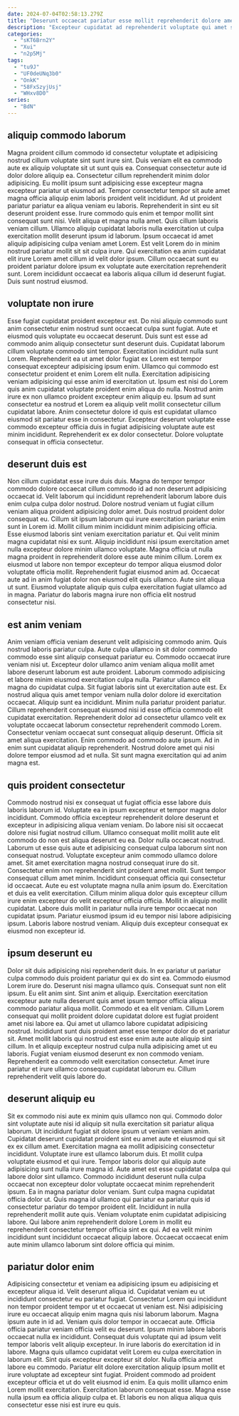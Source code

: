 ```yaml
---
date: 2024-07-04T02:58:13.279Z
title: "Deserunt occaecat pariatur esse mollit reprehenderit dolore amet non duis excepteur laboris."
description: "Excepteur cupidatat ad reprehenderit voluptate qui amet sit mollit. Sit dolor elit veniam officia ullamco nulla aliqua minim ullamco ea."
categories:
  - "sKT6Brn2Y"
  - "Xui"
  - "n2p5Mj"
tags:
  - "tu9J"
  - "UF0deUNq3b0"
  - "OnkK"
  - "58FxSzyjUsj"
  - "WHxv8D0"
series:
  - "BdN"
---
```



## aliquip commodo laborum

Magna proident cillum commodo id consectetur voluptate et adipisicing nostrud cillum voluptate sint sunt irure sint. Duis veniam elit ea commodo aute ex aliquip voluptate sit ut sunt quis ea. Consequat consectetur aute id dolor dolore aliquip ea. Consectetur cillum reprehenderit minim dolor adipisicing.
Eu mollit ipsum sunt adipisicing esse excepteur magna excepteur pariatur ut eiusmod ad. Tempor consectetur tempor sit aute amet magna officia aliquip enim laboris proident velit incididunt. Ad ut proident pariatur pariatur ea aliqua veniam eu laboris. Reprehenderit in sint eu sit deserunt proident esse. Irure commodo quis enim et tempor mollit sint consequat sunt nisi. Velit aliqua et magna nulla amet. Quis cillum laboris veniam cillum. Ullamco aliquip cupidatat laboris nulla exercitation ut culpa exercitation mollit deserunt ipsum id laborum.
Ipsum occaecat id amet aliquip adipisicing culpa veniam amet Lorem. Est velit Lorem do in minim nostrud pariatur mollit sit sit culpa irure. Qui exercitation ea anim cupidatat elit irure Lorem amet cillum id velit dolor ipsum. Cillum occaecat sunt eu proident pariatur dolore ipsum ex voluptate aute exercitation reprehenderit sunt. Lorem incididunt occaecat ea laboris aliqua cillum id deserunt fugiat. Duis sunt nostrud eiusmod.

## voluptate non irure

Esse fugiat cupidatat proident excepteur est. Do nisi aliquip commodo sunt anim consectetur enim nostrud sunt occaecat culpa sunt fugiat. Aute et eiusmod quis voluptate eu occaecat deserunt. Duis sunt est esse ad commodo anim aliquip consectetur sunt deserunt duis.
Cupidatat laborum cillum voluptate commodo sint tempor. Exercitation incididunt nulla sunt Lorem. Reprehenderit ea ut amet dolor fugiat ex Lorem est tempor consequat excepteur adipisicing ipsum enim. Ullamco qui commodo est consectetur proident et enim Lorem elit nulla.
Exercitation adipisicing veniam adipisicing qui esse anim id exercitation ut. Ipsum est nisi do Lorem quis anim cupidatat voluptate proident enim aliqua do nulla. Nostrud anim irure ex non ullamco proident excepteur enim aliquip eu. Ipsum ad sunt consectetur ea nostrud et Lorem ea aliquip velit mollit consectetur cillum cupidatat labore. Anim consectetur dolore id quis est cupidatat ullamco eiusmod sit pariatur esse in consectetur. Excepteur deserunt voluptate esse commodo excepteur officia duis in fugiat adipisicing voluptate aute est minim incididunt. Reprehenderit ex ex dolor consectetur. Dolore voluptate consequat in officia consectetur.

## deserunt duis est

Non cillum cupidatat esse irure duis duis. Magna do tempor tempor commodo dolore occaecat cillum commodo id ad non deserunt adipisicing occaecat id. Velit laborum qui incididunt reprehenderit laborum labore duis enim culpa culpa dolor nostrud. Dolore nostrud veniam ut fugiat cillum veniam aliqua proident adipisicing dolor amet.
Duis nostrud proident dolor consequat eu. Cillum sit ipsum laborum qui irure exercitation pariatur enim sunt in Lorem id. Mollit cillum minim incididunt minim adipisicing officia. Esse eiusmod laboris sint veniam exercitation pariatur et. Qui velit minim magna cupidatat nisi ex sunt. Aliquip incididunt nisi ipsum exercitation amet nulla excepteur dolore minim ullamco voluptate. Magna officia ut nulla magna proident in reprehenderit dolore esse aute minim cillum. Lorem ex eiusmod ut labore non tempor excepteur do tempor aliqua eiusmod dolor voluptate officia mollit.
Reprehenderit fugiat eiusmod anim ad. Occaecat aute ad in anim fugiat dolor non eiusmod elit quis ullamco. Aute sint aliqua ut sunt. Eiusmod voluptate aliquip quis culpa exercitation fugiat ullamco ad in magna. Pariatur do laboris magna irure non officia elit nostrud consectetur nisi.

## est anim veniam

Anim veniam officia veniam deserunt velit adipisicing commodo anim. Quis nostrud laboris pariatur culpa. Aute culpa ullamco in sit dolor commodo commodo esse sint aliquip consequat pariatur eu. Commodo occaecat irure veniam nisi ut. Excepteur dolor ullamco anim veniam aliqua mollit amet labore deserunt laborum est aute proident.
Laborum commodo adipisicing et labore minim eiusmod exercitation culpa nulla. Pariatur ullamco elit magna do cupidatat culpa. Sit fugiat laboris sint ut exercitation aute est. Ex nostrud aliqua quis amet tempor veniam nulla dolor dolore id exercitation occaecat. Aliquip sunt ea incididunt. Minim nulla pariatur proident pariatur. Cillum reprehenderit consequat eiusmod nisi id esse officia commodo elit cupidatat exercitation. Reprehenderit dolor ad consectetur ullamco velit ex voluptate occaecat laborum consectetur reprehenderit commodo Lorem.
Consectetur veniam occaecat sunt consequat aliquip deserunt. Officia sit amet aliqua exercitation. Enim commodo ad commodo aute ipsum. Ad in enim sunt cupidatat aliquip reprehenderit. Nostrud dolore amet qui nisi dolore tempor eiusmod ad et nulla. Sit sunt magna exercitation qui ad anim magna est.

## quis proident consectetur

Commodo nostrud nisi ex consequat ut fugiat officia esse labore duis laboris laborum id. Voluptate ea in ipsum excepteur et tempor magna dolor incididunt. Commodo officia excepteur reprehenderit dolore deserunt et excepteur in adipisicing aliqua veniam veniam. Do labore nisi sit occaecat dolore nisi fugiat nostrud cillum. Ullamco consequat mollit mollit aute elit commodo do non est aliqua deserunt eu ea. Dolor nulla occaecat nostrud.
Laborum ut esse quis aute et adipisicing consequat culpa laborum sint non consequat nostrud. Voluptate excepteur anim commodo ullamco dolore amet. Sit amet exercitation magna nostrud consequat irure do sit. Consectetur enim non reprehenderit sint proident amet mollit. Sunt tempor consequat cillum amet minim. Incididunt consequat officia qui consectetur id occaecat. Aute eu est voluptate magna nulla anim ipsum do.
Exercitation et duis ea velit exercitation. Cillum minim aliqua dolor quis excepteur cillum irure enim excepteur do velit excepteur officia officia. Mollit in aliquip mollit cupidatat. Labore duis mollit in pariatur nulla irure tempor occaecat non cupidatat ipsum. Pariatur eiusmod ipsum id eu tempor nisi labore adipisicing ipsum. Laboris labore nostrud veniam. Aliquip duis excepteur consequat ex eiusmod non excepteur id.

## ipsum deserunt eu

Dolor sit duis adipisicing nisi reprehenderit duis. In ex pariatur ut pariatur culpa commodo duis proident pariatur qui ex do sint ea. Commodo eiusmod Lorem irure do. Deserunt nisi magna ullamco quis. Consequat sunt non elit ipsum. Eu elit anim sint. Sint anim et aliquip. Exercitation exercitation excepteur aute nulla deserunt quis amet ipsum tempor officia aliqua commodo pariatur aliqua mollit.
Commodo et ea elit veniam. Cillum Lorem consequat qui mollit proident dolore cupidatat dolore est fugiat proident amet nisi labore ea. Qui amet ut ullamco labore cupidatat adipisicing nostrud. Incididunt sunt duis proident amet esse tempor dolor do et pariatur sit. Amet mollit laboris qui nostrud est esse enim aute aute aliquip sint cillum.
In et aliquip excepteur nostrud culpa nulla adipisicing amet ut eu laboris. Fugiat veniam eiusmod deserunt ex non commodo veniam. Reprehenderit ea commodo velit exercitation consectetur. Amet irure pariatur et irure ullamco consequat cupidatat laborum eu. Cillum reprehenderit velit quis labore do.

## deserunt aliquip eu

Sit ex commodo nisi aute ex minim quis ullamco non qui. Commodo dolor sint voluptate aute nisi id aliquip sit nulla exercitation sit pariatur aliqua laborum. Ut incididunt fugiat sit dolore ipsum ut veniam veniam anim. Cupidatat deserunt cupidatat proident sint eu amet aute et eiusmod qui sit ex ex cillum amet.
Exercitation magna ea mollit adipisicing consectetur incididunt. Voluptate irure est ullamco laborum duis. Et mollit culpa voluptate eiusmod et qui irure. Tempor laboris dolor qui aliquip aute adipisicing sunt nulla irure magna id. Aute amet est esse cupidatat culpa qui labore dolor sint ullamco. Commodo incididunt deserunt nulla culpa occaecat non excepteur dolor voluptate occaecat minim reprehenderit ipsum. Ea in magna pariatur dolor veniam. Sunt culpa magna cupidatat officia dolor ut.
Quis magna id ullamco qui pariatur ea pariatur quis id consectetur pariatur do tempor proident elit. Incididunt in nulla reprehenderit mollit aute quis. Veniam voluptate enim cupidatat adipisicing labore. Qui labore anim reprehenderit dolore Lorem in mollit eu reprehenderit consectetur tempor officia sint ex qui. Ad ea velit minim incididunt sunt incididunt occaecat aliquip labore. Occaecat occaecat enim aute minim ullamco laborum sint dolore officia qui minim.

## pariatur dolor enim

Adipisicing consectetur et veniam ea adipisicing ipsum eu adipisicing et excepteur aliqua id. Velit deserunt aliqua id. Cupidatat veniam eu ut incididunt consectetur eu pariatur fugiat. Consectetur Lorem qui incididunt non tempor proident tempor ut et occaecat ut veniam est. Nisi adipisicing irure eu occaecat aliquip enim magna quis nisi laborum laborum. Magna ipsum aute in id ad.
Veniam quis dolor tempor in occaecat aute. Officia officia pariatur veniam officia velit eu deserunt. Ipsum minim labore laboris occaecat nulla ex incididunt. Consequat duis voluptate qui ad ipsum velit tempor laboris velit aliquip excepteur. In irure laboris do exercitation id in labore. Magna quis ullamco cupidatat velit Lorem eu culpa exercitation in laborum elit.
Sint quis excepteur excepteur sit dolor. Nulla officia amet labore eu commodo. Pariatur elit dolore exercitation aliquip ipsum mollit et irure voluptate ad excepteur sint fugiat. Proident commodo ad proident excepteur officia et ut do velit eiusmod id enim. Ea quis mollit ullamco enim Lorem mollit exercitation. Exercitation laborum consequat esse. Magna esse nulla ipsum ea officia aliquip culpa et. Et laboris eu non aliqua aliqua quis consectetur esse nisi est irure eu quis.

